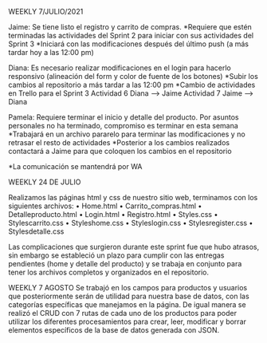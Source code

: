 WEEKLY 7/JULIO/2021

Jaime: Se tiene listo el registro y carrito de compras. 
*Requiere que estén terminadas las actividades del Sprint 2 para iniciar con sus actividades del Sprint 3 
*Iniciará con las modificaciones después del último push (a más tardar hoy a las 12:00 pm)

Diana: Es necesario realizar modificaciones en el login para hacerlo responsivo (alineación del form y color de fuente de los botones)
*Subir los cambios al repositorio a más tardar a las 12:00 pm 
*Cambio de actividades en Trello para el Sprint 3
 Actividad 6 Diana --> Jaime
 Actividad 7 Jaime --> Diana

Pamela: Requiere terminar el inicio y detalle del producto. Por asuntos personales no ha terminado, compromiso es terminar en esta semana
*Trabajará en un archivo pararelo para terminar las modificaciones y no retrasar el resto de actividades
*Posterior a los cambios realizados contactará a Jaime para que coloquen los cambios en el repositorio 

*La comunicación se mantendrá por WA


WEEKLY 24 DE JULIO

Realizamos las páginas html y css de nuestro sitio web, terminamos con los siguientes archivos:
•	Home.html
•	Carrito_compras.html
•	Detalleproducto.html
•	Login.html
•	Registro.html
•	Styles.css
•	Stylescarrito.css
•	Styleshome.css
•	Styleslogin.css
•	Stylesregister.css
•	Stylesdetalle.css

Las complicaciones que surgieron durante este sprint fue que hubo atrasos, sin embargo se estableció un plazo para cumplir con las entregas pendientes (home y detalle del producto) y se trabaja en conjunto para tener los archivos completos y organizados en el repositorio.

WEEKLY 7 AGOSTO
Se trabajó en los campos para productos y usuarios que posteriormente serán de utilidad para nuestra base de datos, con las categorías específicas que manejamos en la página. De igual manera se realizó el CRUD con 7 rutas de cada uno de los productos para poder utilizar los diferentes procesamientos para crear, leer, modificar y borrar elementos específicos de la base de datos generada con JSON.
